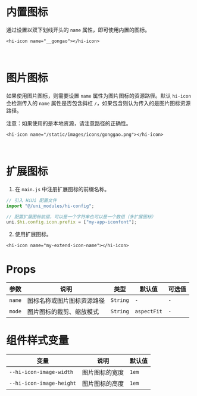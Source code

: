 # 内置图标

通过设置以双下划线开头的 `name` 属性，即可使用内置的图标。

```vue
<hi-icon name="__gongao"></hi-icon>
```

<br/>

# 图片图标

如果使用图片图标，则需要设置 `name` 属性为图片图标的资源路径。默认 `hi-icon` 会检测传入的 `name` 属性是否包含斜杠 `/`，如果包含则认为传入的是图片图标资源路径。

注意：如果使用的是本地资源，请注意路径的正确性。

```vue
<hi-icon name="/static/images/icons/gonggao.png"></hi-icon>
```

<br/>

# 扩展图标

1. 在 `main.js` 中注册扩展图标的前缀名称。

```js
// 引入 HiUi 配置文件
import "@/uni_modules/hi-config";

// 配置扩展图标前缀，可以是一个字符串也可以是一个数组（多扩展图标）
uni.$hi.config.icon.prefix = ["my-app-iconfont"];
```

2. 使用扩展图标。

```vue
<hi-icon name="my-extend-icon-name"></hi-icon>
```

# Props

| 参数   | 说明                       | 类型     | 默认值      | 可选值 |
| ------ | -------------------------- | -------- | ----------- | ------ |
| `name` | 图标名称或图片图标资源路径 | `String` | `-`         | `-`    |
| `mode` | 图片图标的裁剪、缩放模式   | `String` | `aspectFit` | `-`    |

# 组件样式变量

| 变量                     | 说明           | 默认值 |
| ------------------------ | -------------- | ------ |
| `--hi-icon-image-width`  | 图片图标的宽度 | `1em`  |
| `--hi-icon-image-height` | 图片图标的高度 | `1em`  |
